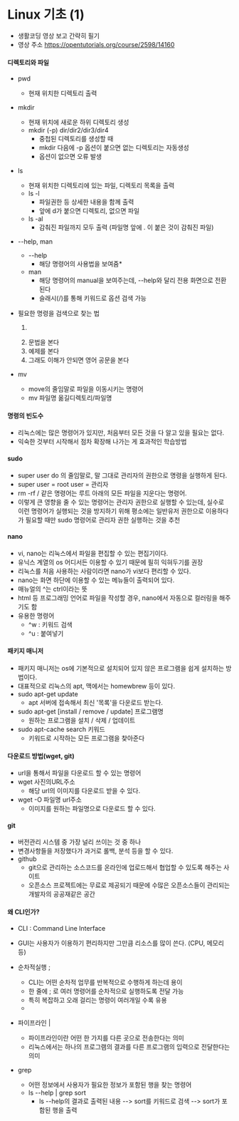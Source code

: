 # Linux 기초 (1)
* 생활코딩 영상 보고 간략히 필기
* 영상 주소 https://opentutorials.org/course/2598/14160

#### 디렉토리와 파일
* pwd
    * 현재 위치한 디렉토리 출력

* mkdir
    * 현재 위치에 새로운 하위 디렉토리 생성
    * mkdir (-p) dir/dir2/dir3/dir4
        * 중첩된 디렉토리를 생성할 때
        * mkdir 다음에 -p 옵션이 붙으면 없는 디렉토리는 자동생성
        * 옵션이 없으면 오류 발생

* ls
    * 현재 위치한 디렉토리에 있는 파일, 디렉토리 목록을 출력
    * ls -l
        * 파일권한 등 상세한 내용을 함께 출력
        * 앞에 d가 붙으면 디렉토리, 없으면 파일
    * ls -al
        * 감춰진 파일까지 모두 출력 (파일명 앞에 . 이 붙은 것이 감춰진 파일)

* --help, man
    * --help
        * 해당 명령어의 사용법을 보여줌*
    * man
        * 해당 명령어의 manual을 보여주는데, --help와 달리 전용 화면으로 전환된다
        * 슬래시(/)를 통해 키워드로 옵션 검색 가능

* 필요한 명령을 검색으로 찾는 법
    1. ~~~ in linux 로 검색.  ex) copy file in linux
    2. 문법을 본다
    3. 예제를 본다
    4. 그래도 이해가 안되면 영어 공문을 본다

* mv
    * move의 줄임말로 파일을 이동시키는 명령어
    * mv 파일명 옮길디렉토리/파일명


#### 명령의 빈도수
* 리눅스에는 많은 명령어가 있지만, 처음부터 모든 것을 다 알고 있을 필요는 없다.
* 익숙한 것부터 시작해서 점차 확장해 나가는 게 효과적인 학습방법


#### sudo
* super user do 의 줄임말로, 말 그대로 관리자의 권한으로 명령을 실행하게 된다.
* super user = root user = 관리자
* rm -rf / 같은 명령어는 루트 아래의 모든 파일을 지운다는 명령어.
* 이렇게 큰 영향을 줄 수 있는 명령어는 관리자 권한으로 실행할 수 있는데, 실수로 이런 명령어가 실행되는 것을 방지하기 위해 평소에는 일반유저 권한으로 이용하다가 필요할 때만 sudo 명령어로 관리자 권한 실행하는 것을 추천


#### nano
* vi, nano는 리눅스에서 파일을 편집할 수 있는 편집기이다.
* 유닉스 계열의 os 어디서든 이용할 수 있기 때문에 필히 익혀두기를 권장
* 리눅스를 처음 사용하는 사람이라면 nano가 vi보다 편리할 수 있다.
* nano는 화면 하단에 이용할 수 있는 메뉴들이 출력되어 있다.
* 매뉴얼의 ^는 ctrl이라는 뜻
* html 등 프로그래밍 언어로 파일을 작성할 경우, nano에서 자동으로 컬러링을 해주기도 함
* 유용한 명령어
    * ^w : 키워드 검색
    * ^u : 붙여넣기


#### 패키지 매니저
* 패키지 매니저는 os에 기본적으로 설치되어 있지 않은 프로그램을 쉽게 설치하는 방법이다.
* 대표적으로 리눅스의 apt, 맥에서는 homewbrew 등이 있다.
* sudo apt-get update
    * apt 서버에 접속해서 최신 '목록'을 다운로드 받는다.
* sudo apt-get [install / remove / update] 프로그램명
    * 원하는 프로그램을 설치 / 삭제 / 업데이트
* sudo apt-cache search 키워드
    * 키워드로 시작하는 모든 프로그램을 찾아준다


#### 다운로드 방법(wget, git)
* url을 통해서 파일을 다운로드 할 수 있는 명령어
* wget 사진의URL주소
    * 해당 url의 이미지를 다운로드 받을 수 있다.
* wget -O 파일명 url주소
    * 이미지를 원하는 파일명으로 다운로드 할 수 있다.


#### git
* 버전관리 시스템 중 가장 널리 쓰이는 것 중 하나
* 변경사항들을 저장했다가 과거로 롤백, 분석 등을 할 수 있다.
* github
    * git으로 관리하는 소스코드를 온라인에 업로드해서 협업할 수 있도록 해주는 사이트
    * 오픈소스 프로젝트에는 무료로 제공되기 때문에 수많은 오픈소스들이 관리되는 개발자의 공공재같은 공간


#### 왜 CLI인가?
* CLI : Command Line Interface
* GUI는 사용자가 이용하기 편리하지만 그만큼 리소스를 많이 쓴다. (CPU, 메모리 등)
* 순차적실행  ;
    * CLI는 어떤 순차적 업무를 반복적으로 수행하게 하는데 용이
    * 한 줄에 ; 로 여러 명령어를 순차적으로 실행하도록 전달 가능
    * 특히 복잡하고 오래 걸리는 명령이 여러개일 수록 유용
    * 
* 파이프라인  |
    * 파이프라인이란 어떤 한 가지를 다른 곳으로 전송한다는 의미
    * 리눅스에서는 하나의 프로그램의 결과를 다른 프로그램의 입력으로 전달한다는 의미

* grep
    * 어떤 정보에서 사용자가 필요한 정보가 포함된 행을 찾는 명령어
    * ls --help | grep sort
      * ls --help의 결과로 출력된 내용 --> sort를 키워드로 검색 --> sort가 포함된 행을 출력

